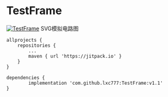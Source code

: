 # TestFrame

[![TestFrame](https://jitpack.io/v/lxc777/TestFrame.svg)](https://jitpack.io/#lxc777/TestFrame)
SVG模拟电路图

	allprojects {
		repositories {
			...
			maven { url 'https://jitpack.io' }
		}
	}
  
  	dependencies {
	        implementation 'com.github.lxc777:TestFrame:v1.1'
	}
  
  
